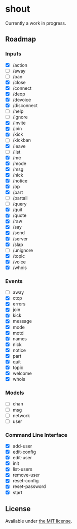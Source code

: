 # shout

Currently a work in progress.

## Roadmap

### Inputs

- [x] /action
- [ ] /away
- [ ] /ban
- [x] /close
- [x] /connect
- [x] /deop
- [x] /devoice
- [x] /disconnect
- [ ] /help
- [ ] /ignore
- [x] /invite
- [x] /join
- [x] /kick
- [ ] /kickban
- [x] /leave
- [ ] /list
- [x] /me
- [x] /mode
- [x] /msg
- [x] /nick
- [x] /notice
- [x] /op
- [x] /part
- [ ] /partall
- [ ] /query
- [x] /quit
- [x] /quote
- [x] /raw
- [x] /say
- [x] /send
- [x] /server
- [x] /slap
- [ ] /unignore
- [x] /topic
- [x] /voice
- [x] /whois

### Events

- [ ] away
- [x] ctcp
- [x] errors
- [x] join
- [x] kick
- [x] message
- [x] mode
- [x] motd
- [x] names
- [x] nick
- [x] notice
- [x] part
- [x] quit
- [x] topic
- [x] welcome
- [x] whois

### Models

- [ ] chan
- [ ] msg
- [ ] network
- [ ] user

### Command Line Interface

- [x] add-user
- [x] edit-config
- [x] edit-user
- [x] init
- [x] list-users
- [x] remove-user
- [x] reset-config
- [x] reset-password
- [x] start

## License

Available under [the MIT license](http://mths.be/mit).
